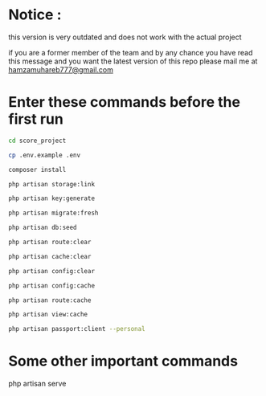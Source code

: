 # Notice :

this version is very outdated and does not work with the actual project

if you are a former member of the team and by any chance you have read this message and you want the latest version of this repo please mail me at hamzamuhareb777@gmail.com

# Enter these commands before the first run

```sh
cd score_project

cp .env.example .env

composer install

php artisan storage:link

php artisan key:generate

php artisan migrate:fresh

php artisan db:seed

php artisan route:clear

php artisan cache:clear

php artisan config:clear

php artisan config:cache

php artisan route:cache

php artisan view:cache

php artisan passport:client --personal
```

# Some other important commands

php artisan serve

